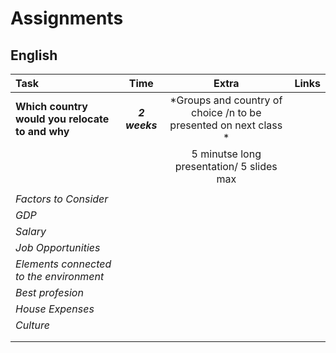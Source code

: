 # Assignments  

## English

| Task                                        | Time         | Extra                    | Links  |
| :--------------------------------              | :----------: | :-----------:            | ------:|
| **Which country would you relocate to and why**|  **_2 weeks_** |*Groups and country of choice /n to be presented on next class   * |        |
|                         |                | 5 minutse long presentation/ 5 slides max|        |
|                                                |              |                                          |        |
|    _Factors to Consider_                 |       |
|     _GDP_                                      |
|     _Salary_                                   |
|     _Job Opportunities_                          ||||
|     _Elements connected to the environment_     ||||
|     _Best profesion_                             ||||
|     _House Expenses_                             ||||
|     _Culture_                                    ||||
|                                                ||||
|                                                ||||
